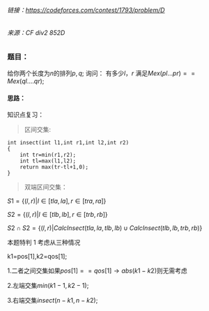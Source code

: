 
###### 链接：https://codeforces.com/contest/1793/problem/D
###### 来源：CF div2 852D

### 题目：
给你两个长度为$n$的排列$p,q$;
询问：
有多少$l，r$ 满足$Mex(pl...pr)==Mex(ql....qr)$;
#### 思路：
知识点复习：

>区间交集: 

    int insect(int l1,int r1,int l2,int r2)
    {
        int tr=min(r1,r2);
        int tl=max(l1,l2);
        return max(tr-tl+1,0);
    }
>双端区间交集：

$S1=\lbrace(l,r)|l\in[tla,la] ,r\in[tra,ra]\rbrace$

$S2=\lbrace(l,r)|l\in[tlb,lb] ,r\in[trb,rb] \rbrace$

${S2\cap S2 }=\lbrace(l,r)|CalcInsect(tla,la,tlb,lb)\cup CalcInsect(tlb,lb,trb,rb) \rbrace$   

本题特判 $1$ 考虑从三种情况

k1=pos[1],k2=qos[1];

1.二者之间交集如果$pos[1]==qos[1]\to abs(k1-k2)$则无需考虑

2.左端交集$min(k1-1,k2-1)$;

3.右端交集$insect(n-k1,n-k2)$;